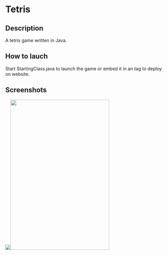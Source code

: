 # Tetris
<style>
  .table {
    display: table;
  }

  .cell {
    display: table-cell;
  }
</style>

<h2>Description</h2>
<p>A tetris game written in Java.</p>

<h2>How to lauch</h2>
<p>Start StartingClass.java to launch the game or embed it in an <object> tag to deploy on website.</p>

<h2>Screenshots</h2>
<div>
<div class="cell" width="309" height = "472"><img  src="https://raw.githubusercontent.com/IlyaIvanov1/Tetris/master/src/data/screenshot1.png"></div>
<div class="cell" width="309" height = "472"><img width="309" height = "472" src="https://raw.githubusercontent.com/IlyaIvanov1/Tetris/master/src/data/screenshot2.png"></div>
</div>
